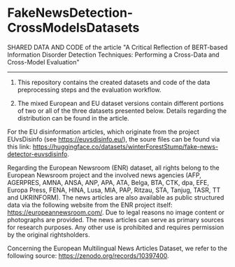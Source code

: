 # FakeNewsDetection-CrossModelsDatasets

SHARED DATA AND CODE of the  article "A Critical Reflection of BERT-based Information Disorder Detection Techniques: Performing a Cross-Data and Cross-Model Evaluation"
_________________________________________________________________________________________________________________________________________________________________________

1) This repository contains the created datasets and code of the data preprocessing steps and the evaluation workflow.

2) The mixed European and EU dataset versions contain different portions of two or all of the three datasets presented below. Details regarding the distribution can be found in the article.

For the EU disinformation articles, which originate from the project EUvsDisinfo (see https://euvsdisinfo.eu/), the soure files can be found via this link: https://huggingface.co/datasets/winterForestStump/fake-news-detector-euvsdisinfo.

Regarding the European Newsroom (ENR) dataset, all rights belong to the European Newsroom project and the involved news agencies (AFP, AGERPRES, AMNA, ANSA, ANP, APA, ATA, Belga, BTA, CTK, dpa, EFE, Europa Press, FENA, HINA, Lusa, MIA, PAP, Ritzau, STA, Tanjug, TASR, TT and UKRINFORM). The news articles are also available as public structured data via the following website from the ENR project itself: https://europeannewsroom.com/. Due to legal reasons no image content or photographs are provided. The news articles can serve as primary sources for research purposes. Any other use is prohibited and requires permission by the original rightsholders.

Concerning the European Multilingual News Articles Dataset, we refer to the following source: https://zenodo.org/records/10397400.